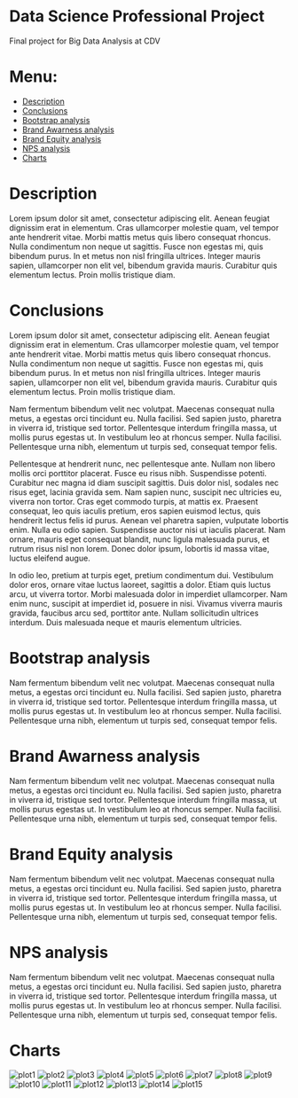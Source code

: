 # Data Science Professional Project
Final project for Big Data Analysis at CDV


# Menu:
* [Description](https://github.com/adrianstodolski/Data_Science_Professional_Project#description)
* [Conclusions](https://github.com/adrianstodolski/Data_Science_Professional_Project#conclusions)
* [Bootstrap analysis](https://github.com/adrianstodolski/Data_Science_Professional_Project/tree/main/Analiza%20Bootstrap)
* [Brand Awarness analysis](https://github.com/adrianstodolski/Data_Science_Professional_Project/tree/main/Analiza%20Brand%20Awarness)
* [Brand Equity analysis](https://github.com/adrianstodolski/Data_Science_Professional_Project/tree/main/Analiza%20Brand%20Equity)
* [NPS analysis](https://github.com/adrianstodolski/Data_Science_Professional_Project/tree/main/Analiza%20NPS)
* [Charts](https://github.com/adrianstodolski/Data_Science_Professional_Project#charts)

# Description
Lorem ipsum dolor sit amet, consectetur adipiscing elit. Aenean feugiat dignissim erat in elementum. Cras ullamcorper molestie quam, vel tempor ante hendrerit vitae. Morbi mattis metus quis libero consequat rhoncus. Nulla condimentum non neque ut sagittis. Fusce non egestas mi, quis bibendum purus. In et metus non nisl fringilla ultrices. Integer mauris sapien, ullamcorper non elit vel, bibendum gravida mauris. Curabitur quis elementum lectus. Proin mollis tristique diam.

# Conclusions
Lorem ipsum dolor sit amet, consectetur adipiscing elit. Aenean feugiat dignissim erat in elementum. Cras ullamcorper molestie quam, vel tempor ante hendrerit vitae. Morbi mattis metus quis libero consequat rhoncus. Nulla condimentum non neque ut sagittis. Fusce non egestas mi, quis bibendum purus. In et metus non nisl fringilla ultrices. Integer mauris sapien, ullamcorper non elit vel, bibendum gravida mauris. Curabitur quis elementum lectus. Proin mollis tristique diam.

Nam fermentum bibendum velit nec volutpat. Maecenas consequat nulla metus, a egestas orci tincidunt eu. Nulla facilisi. Sed sapien justo, pharetra in viverra id, tristique sed tortor. Pellentesque interdum fringilla massa, ut mollis purus egestas ut. In vestibulum leo at rhoncus semper. Nulla facilisi. Pellentesque urna nibh, elementum ut turpis sed, consequat tempor felis.

Pellentesque at hendrerit nunc, nec pellentesque ante. Nullam non libero mollis orci porttitor placerat. Fusce eu risus nibh. Suspendisse potenti. Curabitur nec magna id diam suscipit sagittis. Duis dolor nisl, sodales nec risus eget, lacinia gravida sem. Nam sapien nunc, suscipit nec ultricies eu, viverra non tortor. Cras eget commodo turpis, at mattis ex. Praesent consequat, leo quis iaculis pretium, eros sapien euismod lectus, quis hendrerit lectus felis id purus. Aenean vel pharetra sapien, vulputate lobortis enim. Nulla eu odio sapien. Suspendisse auctor nisi ut iaculis placerat. Nam ornare, mauris eget consequat blandit, nunc ligula malesuada purus, et rutrum risus nisl non lorem. Donec dolor ipsum, lobortis id massa vitae, luctus eleifend augue.

In odio leo, pretium at turpis eget, pretium condimentum dui. Vestibulum dolor eros, ornare vitae luctus laoreet, sagittis a dolor. Etiam quis luctus arcu, ut viverra tortor. Morbi malesuada dolor in imperdiet ullamcorper. Nam enim nunc, suscipit at imperdiet id, posuere in nisi. Vivamus viverra mauris gravida, faucibus arcu sed, porttitor ante. Nullam sollicitudin ultrices interdum. Duis malesuada neque et mauris elementum ultricies.

# Bootstrap analysis
Nam fermentum bibendum velit nec volutpat. Maecenas consequat nulla metus, a egestas orci tincidunt eu. Nulla facilisi. Sed sapien justo, pharetra in viverra id, tristique sed tortor. Pellentesque interdum fringilla massa, ut mollis purus egestas ut. In vestibulum leo at rhoncus semper. Nulla facilisi. Pellentesque urna nibh, elementum ut turpis sed, consequat tempor felis.

# Brand Awarness analysis
Nam fermentum bibendum velit nec volutpat. Maecenas consequat nulla metus, a egestas orci tincidunt eu. Nulla facilisi. Sed sapien justo, pharetra in viverra id, tristique sed tortor. Pellentesque interdum fringilla massa, ut mollis purus egestas ut. In vestibulum leo at rhoncus semper. Nulla facilisi. Pellentesque urna nibh, elementum ut turpis sed, consequat tempor felis.

# Brand Equity analysis
Nam fermentum bibendum velit nec volutpat. Maecenas consequat nulla metus, a egestas orci tincidunt eu. Nulla facilisi. Sed sapien justo, pharetra in viverra id, tristique sed tortor. Pellentesque interdum fringilla massa, ut mollis purus egestas ut. In vestibulum leo at rhoncus semper. Nulla facilisi. Pellentesque urna nibh, elementum ut turpis sed, consequat tempor felis.

# NPS analysis
Nam fermentum bibendum velit nec volutpat. Maecenas consequat nulla metus, a egestas orci tincidunt eu. Nulla facilisi. Sed sapien justo, pharetra in viverra id, tristique sed tortor. Pellentesque interdum fringilla massa, ut mollis purus egestas ut. In vestibulum leo at rhoncus semper. Nulla facilisi. Pellentesque urna nibh, elementum ut turpis sed, consequat tempor felis.

# Charts
![plot1](https://github.com/adrianstodolski/Data_Science_Professional_Project/blob/main/Plots/1_88_L31Qze8nlYp8Cp71SJg.png?raw=true)
![plot2](https://github.com/adrianstodolski/EData_Science_Professional_Project/blob/main/Plots/1_8qrLPtAI9saWAmob-VjOQg.png?raw=true)
![plot3](https://github.com/adrianstodolski/Data_Science_Professional_Project/blob/main/Plots/1_AmgThvZGz6j018YkfNc-kA.png?raw=true)
![plot4](https://github.com/adrianstodolski/EData_Science_Professional_Project/blob/main/Plots/1_HqAVGsvbS0uauLD1DVH81w.png?raw=true)
![plot5](https://github.com/adrianstodolski/Data_Science_Professional_Project/blob/main/Plots/1_RnJnBtrC7xjDeiz3LVWJ0g.png?raw=true)
![plot6](https://github.com/adrianstodolski/Data_Science_Professional_Project/blob/main/Plots/1_T-evvVGwPfKzbXLqQ50eIQ.png?raw=true)
![plot7](https://github.com/adrianstodolski/Data_Science_Professional_Project/blob/main/Plots/1_TzzS9vHTDzuzRxk_iNKGCA.png?raw=true)
![plot8](https://github.com/adrianstodolski/Data_Science_Professional_Project/blob/main/Plots/1_Vl9ewMxUicL6uUtHei7JxQ.png?raw=true)
![plot9](https://github.com/adrianstodolski/Data_Science_Professional_Project/blob/main/Plots/1__eyTgUj0ulLmTPV7fEAd9w.png?raw=true)
![plot10](https://github.com/adrianstodolski/Data_Science_Professional_Project/blob/main/Plots/1_aydII4fQf506tkbZLTStVw.png?raw=true)
![plot11](https://github.com/adrianstodolski/EData_Science_Professional_Project/blob/main/Plots/1_bINvc-6sywnW0vKYAge9bA.png?raw=true)
![plot12](https://github.com/adrianstodolski/Data_Science_Professional_Project/blob/main/Plots/1_88_L31Qze8nlYp8Cp71SJg.png?raw=true)
![plot13](https://github.com/adrianstodolski/EData_Science_Professional_Project/blob/main/Plots/1_i4w8c4S1gf26Z1FtT_d0SQ.png?raw=true)
![plot14](https://github.com/adrianstodolski/Data_Science_Professional_Project/blob/main/Plots/1_jR5wH0X9c799Koo0UzpQ1g.png?raw=true)
![plot15](https://github.com/adrianstodolski/Data_Science_Professional_Project/blob/main/Plots/1_oH9rn21u4SnaQXLoFdyetw.png?raw=true)

